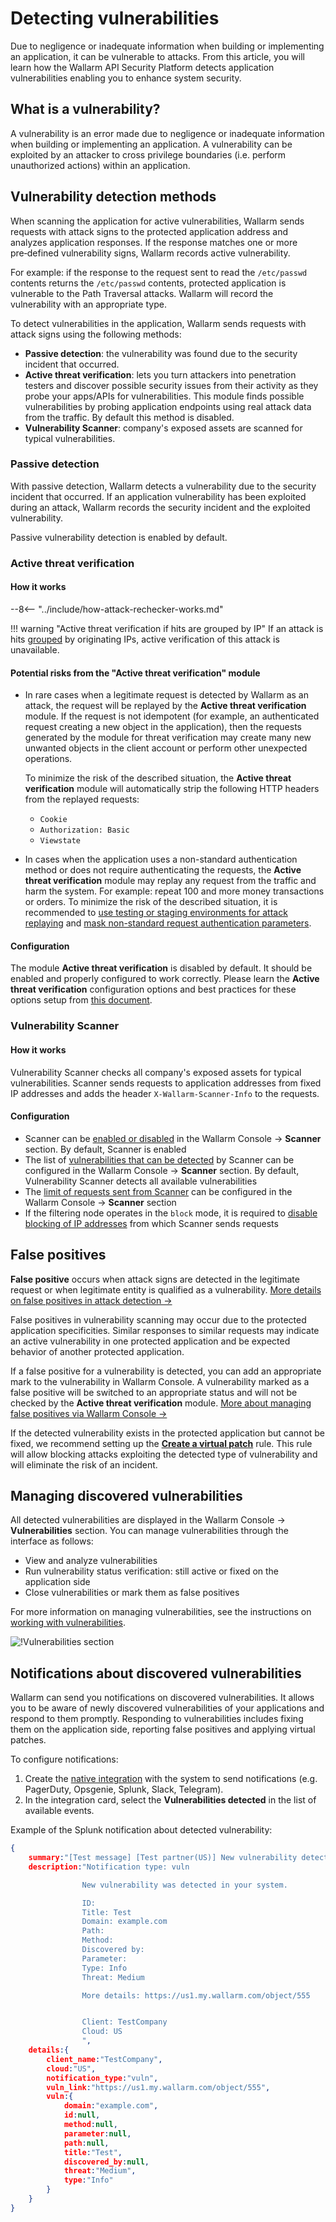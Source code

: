 [allowlist-scanner-addresses]: ../admin-en/attack-rechecker-best-practices.md#configure-proper-white-listing-rules-for-scanner-ip-addresses

# Detecting vulnerabilities

Due to negligence or inadequate information when building or implementing an application, it can be vulnerable to attacks. From this article, you will learn how the Wallarm API Security Platform detects application vulnerabilities enabling you to enhance system security.

## What is a vulnerability?

A vulnerability is an error made due to negligence or inadequate information when building or implementing an application. A vulnerability can be exploited by an attacker to cross privilege boundaries (i.e. perform unauthorized actions) within an application.

## Vulnerability detection methods

When scanning the application for active vulnerabilities, Wallarm sends requests with attack signs to the protected application address and analyzes application responses. If the response matches one or more pre‑defined vulnerability signs, Wallarm records active vulnerability.

For example: if the response to the request sent to read the `/etc/passwd` contents returns the `/etc/passwd` contents, protected application is vulnerable to the Path Traversal attacks. Wallarm will record the vulnerability with an appropriate type.

To detect vulnerabilities in the application, Wallarm sends requests with attack signs using the following methods:

* **Passive detection**: the vulnerability was found due to the security incident that occurred.
* **Active threat verification**: lets you turn attackers into penetration testers and discover possible security issues from their activity as they probe your apps/APIs for vulnerabilities. This module finds possible vulnerabilities by probing application endpoints using real attack data from the traffic. By default this method is disabled.
* **Vulnerability Scanner**: company's exposed assets are scanned for typical vulnerabilities.

### Passive detection

With passive detection, Wallarm detects a vulnerability due to the security incident that occurred. If an application vulnerability has been exploited during an attack, Wallarm records the security incident and the exploited vulnerability.

Passive vulnerability detection is enabled by default.

### Active threat verification

#### How it works

--8<-- "../include/how-attack-rechecker-works.md"

!!! warning "Active threat verification if hits are grouped by IP"
    If an attack is hits [grouped](protecting-against-attacks.md#attack) by originating IPs, active verification of this attack is unavailable.

#### Potential risks from the "Active threat verification" module

* In rare cases when a legitimate request is detected by Wallarm as an attack, the request will be replayed by the **Active threat verification** module. If the request is not idempotent (for example, an authenticated request creating a new object in the application), then the requests generated by the module for threat verification may create many new unwanted objects in the client account or perform other unexpected operations.

    To minimize the risk of the described situation, the **Active threat verification** module will automatically strip the following HTTP headers from the replayed requests:

    * `Cookie`
    * `Authorization: Basic`
    * `Viewstate`
* In cases when the application uses a non-standard authentication method or does not require authenticating the requests, the **Active threat verification** module may replay any request from the traffic and harm the system. For example: repeat 100 and more money transactions or orders. To minimize the risk of the described situation, it is recommended to [use testing or staging environments for attack replaying](../admin-en/attack-rechecker-best-practices.md#optional-configure-attack-rechecker-request-rewriting-rules-run-tests-against-a-copy-of-the-application) and [mask non-standard request authentication parameters](../admin-en/attack-rechecker-best-practices.md#configure-proper-data-masking-rules).

#### Configuration

The module **Active threat verification** is disabled by default. It should be enabled and properly configured to work correctly. Please learn the **Active threat verification** configuration options and best practices for these options setup from [this document](../admin-en/attack-rechecker-best-practices.md).

### Vulnerability Scanner

#### How it works

Vulnerability Scanner checks all company's exposed assets for typical vulnerabilities. Scanner sends requests to application addresses from fixed IP addresses and adds the header `X-Wallarm-Scanner-Info` to the requests.

#### Configuration

* Scanner can be [enabled or disabled](../user-guides/scanner/configure-scanner-modules.md) in the Wallarm Console → **Scanner** section. By default, Scanner is enabled	
* The list of [vulnerabilities that can be detected](../user-guides/scanner/configure-scanner-modules.md) by Scanner can be configured in the Wallarm Console → **Scanner** section. By default, Vulnerability Scanner detects all available vulnerabilities	
* The [limit of requests sent from Scanner](../user-guides/scanner/configure-scanner.md#scanners-rps-limits) can be configured in the Wallarm Console → **Scanner** section	
* If the filtering node operates in the `block` mode, it is required to [disable blocking of IP addresses](../admin-en/scanner-ips-allowlisting.md) from which Scanner sends requests

## False positives

**False positive** occurs when attack signs are detected in the legitimate request or when legitimate entity is qualified as a vulnerability. [More details on false positives in attack detection →](protecting-against-attacks.md#false-positives)

False positives in vulnerability scanning may occur due to the protected application specificities. Similar responses to similar requests may indicate an active vulnerability in one protected application and be expected behavior of another protected application.

If a false positive for a vulnerability is detected, you can add an appropriate mark to the vulnerability in Wallarm Console. A vulnerability marked as a false positive will be switched to an appropriate status and will not be checked by the **Active threat verification** module. [More about managing false positives via Wallarm Console →](../user-guides/vulnerabilities/false-vuln.md)

If the detected vulnerability exists in the protected application but cannot be fixed, we recommend setting up the [**Create a virtual patch**](../user-guides/rules/vpatch-rule.md) rule. This rule will allow blocking attacks exploiting the detected type of vulnerability and will eliminate the risk of an incident.

## Managing discovered vulnerabilities

All detected vulnerabilities are displayed in the Wallarm Console → **Vulnerabilities** section. You can manage vulnerabilities through the interface as follows:

* View and analyze vulnerabilities
* Run vulnerability status verification: still active or fixed on the application side
* Close vulnerabilities or mark them as false positives

For more information on managing vulnerabilities, see the instructions on [working with vulnerabilities](../user-guides/vulnerabilities/check-vuln.md).

![!Vulnerabilities section](../images/about-wallarm-waf/vulnerabilities-list.png)

## Notifications about discovered vulnerabilities

Wallarm can send you notifications on discovered vulnerabilities. It allows you to be aware of newly discovered vulnerabilities of your applications and respond to them promptly. Responding to vulnerabilities includes fixing them on the application side, reporting false positives and applying virtual patches.

To configure notifications:

1. Create the [native integration](../user-guides/settings/integrations/integrations-intro.md) with the system to send notifications (e.g. PagerDuty, Opsgenie, Splunk, Slack, Telegram).
2. In the integration card, select the **Vulnerabilities detected** in the list of available events.

Example of the Splunk notification about detected vulnerability:

```json
{
    summary:"[Test message] [Test partner(US)] New vulnerability detected",
    description:"Notification type: vuln

                New vulnerability was detected in your system.

                ID: 
                Title: Test
                Domain: example.com
                Path: 
                Method: 
                Discovered by: 
                Parameter: 
                Type: Info
                Threat: Medium

                More details: https://us1.my.wallarm.com/object/555


                Client: TestCompany
                Cloud: US
                ",
    details:{
        client_name:"TestCompany",
        cloud:"US",
        notification_type:"vuln",
        vuln_link:"https://us1.my.wallarm.com/object/555",
        vuln:{
            domain:"example.com",
            id:null,
            method:null,
            parameter:null,
            path:null,
            title:"Test",
            discovered_by:null,
            threat:"Medium",
            type:"Info"
        }
    }
}
```
